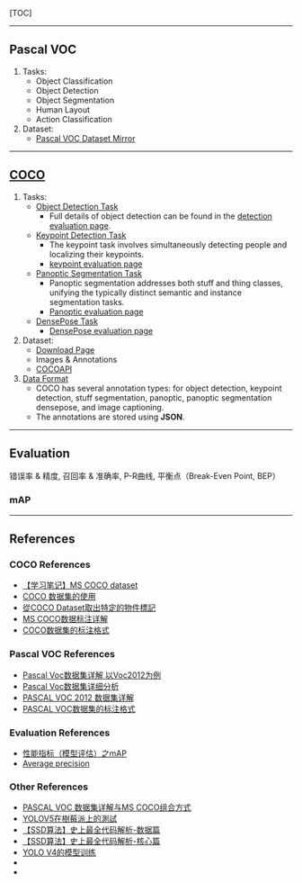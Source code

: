 [TOC]

---
## Pascal VOC
1. Tasks:
    * Object Classification
    * Object Detection
    * Object Segmentation
    * Human Layout
    * Action Classification
2. Dataset:
    * [Pascal VOC Dataset Mirror](https://pjreddie.com/projects/pascal-voc-dataset-mirror/)


---
## [COCO](https://cocodataset.org/#home)
1. Tasks: 
    * [Object Detection Task](https://cocodataset.org/#detection-2020)
        * Full details of object detection can be found in the [detection evaluation page](https://cocodataset.org/#detection-eval).
    * [Keypoint Detection Task](https://cocodataset.org/#keypoints-2020)
        * The keypoint task involves simultaneously detecting people and localizing their keypoints. 
        * [keypoint evaluation page](https://cocodataset.org/#keypoints-eval)
    * [Panoptic Segmentation Task](https://cocodataset.org/#panoptic-2020)
        * Panoptic segmentation addresses both stuff and thing classes, unifying the typically distinct semantic and instance segmentation tasks.
        * [Panoptic evaluation page](https://cocodataset.org/#panoptic-2020) 
    * [DensePose Task](https://cocodataset.org/#densepose-2020)
        * [DensePose evaluation page](https://cocodataset.org/#densepose-2020)
2. Dataset:
    * [Download Page](https://cocodataset.org/#download)
    * Images & Annotations
    * [COCOAPI](https://github.com/cocodataset/cocoapi)
3. [Data Format](https://cocodataset.org/#format-data)
    * COCO has several annotation types: for object detection, keypoint detection, stuff segmentation, panoptic, panoptic segmentation densepose, and image captioning.
    * The annotations are stored using **JSON**.

---
## Evaluation
错误率 & 精度, 召回率 & 准确率, P-R曲线, 平衡点（Break-Even Point, BEP）
### mAP


---
## References
### COCO References
* [【学习笔记】MS COCO dataset](https://zhuanlan.zhihu.com/p/32566503)
* [COCO 数据集的使用](https://www.cnblogs.com/q735613050/p/8969452.html)
* [從COCO Dataset取出特定的物件標記](https://chtseng.wordpress.com/2019/12/01/%E5%BE%9Ecoco-dataset%E5%8F%96%E5%87%BA%E7%89%B9%E5%AE%9A%E7%9A%84%E7%89%A9%E4%BB%B6%E6%A8%99%E8%A8%98/)
* [MS COCO数据标注详解](https://www.cnblogs.com/leebxo/p/10607955.html)
* [COCO数据集的标注格式](https://zhuanlan.zhihu.com/p/29393415)

### Pascal VOC References
* [Pascal Voc数据集详解 以Voc2012为例](https://blog.csdn.net/qq_39938666/article/details/89511383)
* [Pascal Voc数据集详细分析](https://phgao.blog.csdn.net/article/details/80060327?utm_medium=distribute.pc_relevant.none-task-blog-BlogCommendFromMachineLearnPai2-1.nonecase&depth_1-utm_source=distribute.pc_relevant.none-task-blog-BlogCommendFromMachineLearnPai2-1.nonecase)
* [PASCAL VOC 2012 数据集详解](https://blog.csdn.net/wenxueliu/article/details/80327316)
* [PASCAL VOC数据集的标注格式](https://zhuanlan.zhihu.com/p/33405410)

### Evaluation References
* [性能指标（模型评估）之mAP](https://blog.csdn.net/u014203453/article/details/77598997)
* [Average precision](https://sanchom.wordpress.com/tag/average-precision/)

### Other References
* [PASCAL VOC 数据集详解与MS COCO组合方式](https://www.geek-share.com/detail/2796046067.html)
* [YOLOV5在樹莓派上的測試](https://chtseng.wordpress.com/2020/07/03/yolov5%e5%9c%a8%e6%a8%b9%e8%8e%93%e6%b4%be%e4%b8%8a%e7%9a%84%e6%b8%ac%e8%a9%a6/)
* [【SSD算法】史上最全代码解析-数据篇](https://zhuanlan.zhihu.com/p/79933177)
* [【SSD算法】史上最全代码解析-核心篇](https://zhuanlan.zhihu.com/p/79854543)
* [YOLO V4的模型训练](https://my.oschina.net/u/4277473/blog/4315291)
* []()
* []()



